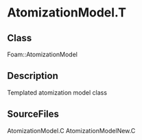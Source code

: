 # AtomizationModel.T 
## Class
Foam::AtomizationModel

## Description
Templated atomization model class

## SourceFiles
AtomizationModel.C
AtomizationModelNew.C

